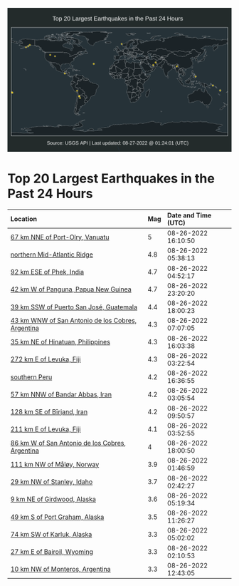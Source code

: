 ![Map](./map.png)

# Top 20 Largest Earthquakes in the Past 24 Hours

| Location | Mag | Date and Time (UTC) |
|:---|:---|:---|
| [67 km NNE of Port-Olry, Vanuatu](https://earthquake.usgs.gov/earthquakes/eventpage/us7000i2qa) | 5 | 08-26-2022 16:10:50 |
| [northern Mid-Atlantic Ridge](https://earthquake.usgs.gov/earthquakes/eventpage/us7000i2ik) | 4.8 | 08-26-2022 05:38:13 |
| [92 km ESE of Phek, India](https://earthquake.usgs.gov/earthquakes/eventpage/us7000i2i8) | 4.7 | 08-26-2022 04:52:17 |
| [42 km W of Panguna, Papua New Guinea](https://earthquake.usgs.gov/earthquakes/eventpage/us7000i2tv) | 4.7 | 08-26-2022 23:20:20 |
| [39 km SSW of Puerto San José, Guatemala](https://earthquake.usgs.gov/earthquakes/eventpage/us7000i2r9) | 4.4 | 08-26-2022 18:00:23 |
| [43 km WNW of San Antonio de los Cobres, Argentina](https://earthquake.usgs.gov/earthquakes/eventpage/us7000i2j1) | 4.3 | 08-26-2022 07:07:05 |
| [35 km NE of Hinatuan, Philippines](https://earthquake.usgs.gov/earthquakes/eventpage/us7000i2q9) | 4.3 | 08-26-2022 16:03:38 |
| [272 km E of Levuka, Fiji](https://earthquake.usgs.gov/earthquakes/eventpage/us7000i2hw) | 4.3 | 08-26-2022 03:22:54 |
| [southern Peru](https://earthquake.usgs.gov/earthquakes/eventpage/us7000i2qt) | 4.2 | 08-26-2022 16:36:55 |
| [57 km NNW of Bandar Abbas, Iran](https://earthquake.usgs.gov/earthquakes/eventpage/us7000i2hs) | 4.2 | 08-26-2022 03:05:54 |
| [128 km SE of Bīrjand, Iran](https://earthquake.usgs.gov/earthquakes/eventpage/us7000i2k0) | 4.2 | 08-26-2022 09:50:57 |
| [211 km E of Levuka, Fiji](https://earthquake.usgs.gov/earthquakes/eventpage/us7000i2i2) | 4.1 | 08-26-2022 03:52:55 |
| [86 km W of San Antonio de los Cobres, Argentina](https://earthquake.usgs.gov/earthquakes/eventpage/us7000i2r8) | 4 | 08-26-2022 18:00:50 |
| [111 km NW of Måløy, Norway](https://earthquake.usgs.gov/earthquakes/eventpage/us7000i2hk) | 3.9 | 08-26-2022 01:46:59 |
| [29 km NW of Stanley, Idaho](https://earthquake.usgs.gov/earthquakes/eventpage/us7000i2hn) | 3.7 | 08-26-2022 02:42:27 |
| [9 km NE of Girdwood, Alaska](https://earthquake.usgs.gov/earthquakes/eventpage/ak022axozwr6) | 3.6 | 08-26-2022 05:19:34 |
| [49 km S of Port Graham, Alaska](https://earthquake.usgs.gov/earthquakes/eventpage/ak022axslzwk) | 3.5 | 08-26-2022 11:26:27 |
| [74 km SW of Karluk, Alaska](https://earthquake.usgs.gov/earthquakes/eventpage/ak022axow76q) | 3.3 | 08-26-2022 05:02:02 |
| [27 km E of Bairoil, Wyoming](https://earthquake.usgs.gov/earthquakes/eventpage/us7000i2hj) | 3.3 | 08-26-2022 02:10:53 |
| [10 km NW of Monteros, Argentina](https://earthquake.usgs.gov/earthquakes/eventpage/us7000i2kg) | 3.3 | 08-26-2022 12:43:05 |

